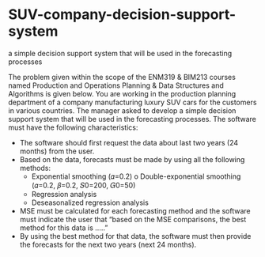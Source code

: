 # SUV-company-decision-support-system
a simple decision support system that will be used in the forecasting processes


The problem given within the scope of the ENM319 & BIM213 courses named Production and Operations Planning & Data Structures and Algorithms is given below. You are working in the production planning department of a company manufacturing
luxury SUV cars for the customers in various countries. 
The manager asked to develop a simple decision support system that will be used in the forecasting processes.
The software must have the following characteristics: 
- The software should first request the data about last two years (24 months) from the user.
- Based on the data, forecasts must be made by using all the following methods:
  - Exponential smoothing (𝛼=0.2) o Double-exponential smoothing (𝛼=0.2, 𝛽=0.2, 𝑆0=200, 𝐺0=50) 
  - Regression analysis 
  - Deseasonalized regression analysis
- MSE must be calculated for each forecasting method and the software must indicate
the user that “based on the MSE comparisons, the best method for this data is …..” 
- By using the best method for that data, the software must then provide the forecasts
for the next two years (next 24 months).
